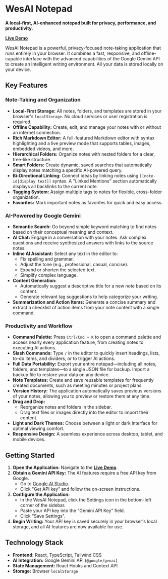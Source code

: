 # WesAI Notepad

**A local-first, AI-enhanced notepad built for privacy, performance, and productivity.**

[**Live Demo**](https://wesai-np.vercel.app/)

WesAI Notepad is a powerful, privacy-focused note-taking application that runs entirely in your browser. It combines a fast, responsive, and offline-capable interface with the advanced capabilities of the Google Gemini API to create an intelligent writing environment. All your data is stored locally on your device.

## Key Features

### Note-Taking and Organization
- **Local-First Storage:** All notes, folders, and templates are stored in your browser's `localStorage`. No cloud services or user registration is required.
- **Offline Capability:** Create, edit, and manage your notes with or without an internet connection.
- **Rich Markdown Editor:** A full-featured Markdown editor with syntax highlighting and a live preview mode that supports tables, images, embedded videos, and more.
- **Hierarchical Folders:** Organize notes with nested folders for a clear, tree-like structure.
- **Smart Folders:** Create dynamic, saved searches that automatically display notes matching a specific AI-powered query.
- **Bi-Directional Linking:** Connect ideas by linking notes using `[[note-id|display text]]` syntax. A "Linked Mentions" section automatically displays all backlinks to the current note.
- **Tagging System:** Assign multiple tags to notes for flexible, cross-folder organization.
- **Favorites:** Mark important notes as favorites for quick and easy access.

### AI-Powered by Google Gemini
- **Semantic Search:** Go beyond simple keyword matching to find notes based on their conceptual meaning and context.
- **AI Chat:** Engage in a conversation with your notes. Ask complex questions and receive synthesized answers with links to the source notes.
- **Inline AI Assistant:** Select any text in the editor to:
    - Fix spelling and grammar.
    - Adjust the tone (e.g., professional, casual, concise).
    - Expand or shorten the selected text.
    - Simplify complex language.
- **Content Generation:**
    - Automatically suggest a descriptive title for a new note based on its content.
    - Generate relevant tag suggestions to help categorize your writing.
- **Summarization and Action Items:** Generate a concise summary and extract a checklist of action items from your note content with a single command.

### Productivity and Workflow
- **Command Palette:** Press `Ctrl/Cmd + K` to open a command palette and access nearly every application feature, from creating notes to executing AI actions.
- **Slash Commands:** Type `/` in the editor to quickly insert headings, lists, to-do items, and dividers, or to trigger AI actions.
- **Full Data Portability:** Export your entire notepad—including all notes, folders, and templates—to a single JSON file for backup. Import a backup file to restore your data on any device.
- **Note Templates:** Create and save reusable templates for frequently created documents, such as meeting minutes or project plans.
- **Version History:** The application automatically saves previous versions of your notes, allowing you to preview or restore them at any time.
- **Drag and Drop:**
    - Reorganize notes and folders in the sidebar.
    - Drag text files or images directly into the editor to import their content.
- **Light and Dark Themes:** Choose between a light or dark interface for optimal viewing comfort.
- **Responsive Design:** A seamless experience across desktop, tablet, and mobile devices.

## Getting Started

1.  **Open the Application:** Navigate to the [**Live Demo**](https://wesai-np.vercel.app/).
2.  **Obtain a Gemini API Key:** The AI features require a free API key from Google.
    - Go to [Google AI Studio](https://ai.google.dev/).
    - Click "Get API key" and follow the on-screen instructions.
3.  **Configure the Application:**
    - In the WesAI Notepad, click the Settings icon in the bottom-left corner of the sidebar.
    - Paste your API key into the "Gemini API Key" field.
    - Click "Save Settings".
4.  **Begin Writing:** Your API key is saved securely in your browser's local storage, and all AI features are now available for use.

## Technology Stack
- **Frontend:** React, TypeScript, Tailwind CSS
- **AI Integration:** Google Gemini API (`@google/genai`)
- **State Management:** React Hooks and Context API
- **Storage:** Browser `localStorage`

